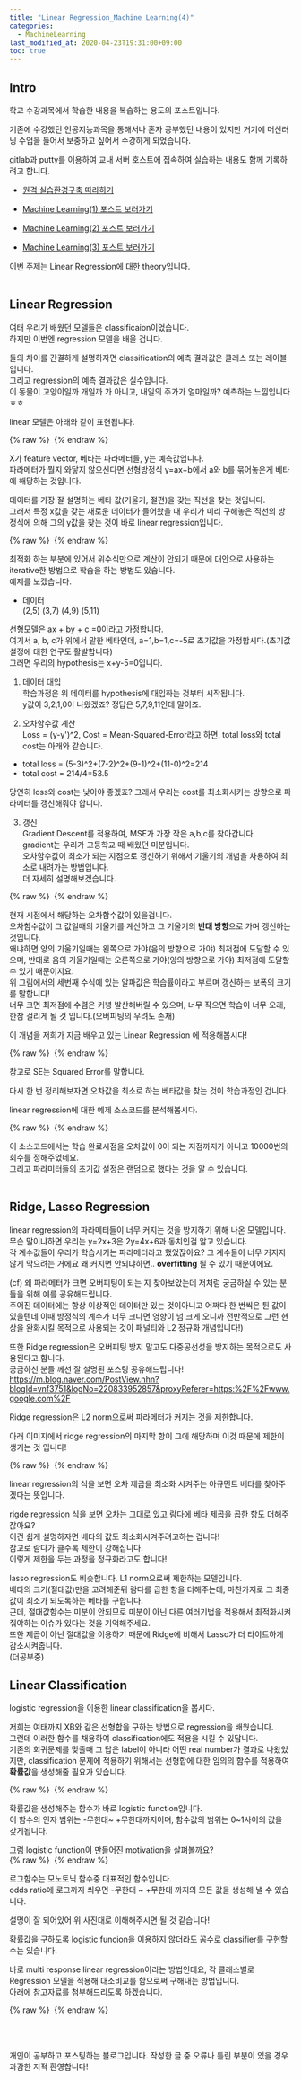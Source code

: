 ```yaml
---
title: "Linear Regression_Machine Learning(4)"
categories: 
  - MachineLearning
last_modified_at: 2020-04-23T19:31:00+09:00
toc: true
---
```


Intro
---
학교 수강과목에서 학습한 내용을 복습하는 용도의 포스트입니다.<br/>

기존에 수강했던 인공지능과목을 통해서나 혼자 공부했던 내용이 있지만 거기에 머신러닝 수업을 들어서 보충하고 싶어서 수강하게 되었습니다.<br/>

gitlab과 putty를 이용하여 교내 서버 호스트에 접속하여 실습하는 내용도 함께 기록하려고 합니다.<br/>

* [원격 실습환경구축 따라하기](https://ohjinjin.github.io/git/gitlab/)<br/>

* [Machine Learning(1) 포스트 보러가기](https://ohjinjin.github.io/machinelearning/machineLearning-1/)<br/>

* [Machine Learning(2) 포스트 보러가기](https://ohjinjin.github.io/machinelearning/machineLearning-2/)<br/>

* [Machine Learning(3) 포스트 보러가기](https://ohjinjin.github.io/machinelearning/machineLearning-3/)<br/>

이번 주제는 Linear Regression에 대한 theory입니다.<br/>
<br/>


Linear Regression
---
여태 우리가 배웠던 모델들은 classificaion이었습니다.<br/>
하지만 이번엔 regression 모델을 배울 겁니다.<br/>

둘의 차이를 간결하게 설명하자면 classification의 예측 결과값은 클래스 또는 레이블입니다.<br/>
그리고 regression의 예측 결과값은 실수입니다.<br/>
이 동물이 고양이일까 개일까 가 아니고, 내일의 주가가 얼마일까? 예측하는 느낌입니다 ㅎㅎ<br/>

linear 모델은 아래와 같이 표현됩니다.<br/>

{% raw %} <img src="https://ohjinjin.github.io/assets/images/20200410ml/capture10.JPG" alt=""> {% endraw %}

X가 feature vector, 베타는 파라메터들, y는 예측값입니다.<br/>
파라메터가 뭘지 와닿지 않으신다면 선형방정식 y=ax+b에서 a와 b를 묶어놓은게 베타에 해당하는 것입니다.<br/>

데이터를 가장 잘 설명하는 베타 값(기울기, 절편)을 갖는 직선을 찾는 것입니다.<br/>
그래서 특정 x값을 갖는 새로운 데이터가 들어왔을 때 우리가 미리 구해놓은 직선의 방정식에 의해 그의 y값을 찾는 것이 바로 linear regression입니다.<br/>

{% raw %} <img src="https://ohjinjin.github.io/assets/images/20200410ml/capture11.JPG" alt=""> {% endraw %}

최적화 하는 부분에 있어서 위수식만으로 계산이 안되기 때문에 대안으로 사용하는 iterative한 방법으로 학습을 하는 방법도 있습니다.<br/>
예제를 보겠습니다.<br/>

* 데이터<br/>
(2,5) (3,7) (4,9) (5,11)

선형모델은 ax + by + c =0이라고 가정합니다.<br/>
여기서 a, b, c가 위에서 말한 베타인데, a=1,b=1,c=-5로 초기값을 가정합시다.(초기값 설정에 대한 연구도 활발합니다)<br/>
그러면 우리의 hypothesis는 x+y-5=0입니다.<br/>

1. 데이터 대입<br/>
학습과정은 위 데이터를 hypothesis에 대입하는 것부터 시작됩니다.<br/>
y값이 3,2,1,0이 나왔겠죠? 정답은 5,7,9,11인데 말이죠.<br/>

2. 오차함수값 계산<br/>
Loss = (y-y')^2, Cost = Mean-Squared-Error라고 하면, total loss와 total cost는 아래와 같습니다.<br/>
* total loss = (5-3)^2+(7-2)^2+(9-1)^2+(11-0)^2=214<br/>
* total cost = 214/4=53.5<br/>

당연히 loss와 cost는 낮아야 좋겠죠? 그래서 우리는 cost를 최소화시키는 방향으로 파라메터를 갱신해줘야 합니다.<br/>

3. 갱신<br/>
Gradient Descent를 적용하여, MSE가 가장 작은 a,b,c를 찾아갑니다.<br/>
gradient는 우리가 고등학교 때 배웠던 미분입니다.<br/>
오차함수값이 최소가 되는 지점으로 갱신하기 위해서 기울기의 개념을 차용하여 최소로 내려가는 방법입니다.<br/>
더 자세히 설명해보겠습니다.<br/>

{% raw %} <img src="https://ohjinjin.github.io/assets/images/20200410ml/capture12.JPG" alt=""> {% endraw %}


현재 시점에서 해당하는 오차함수값이 있을겁니다.<br/>
오차함수값이 그 값일때의 기울기를 계산하고 그 기울기의 **반대 방향**으로 가며 갱신하는 것입니다.<br/>
왜냐하면 양의 기울기일때는 왼쪽으로 가야(음의 방향으로 가야) 최저점에 도달할 수 있으며, 반대로 음의 기울기일때는 오른쪽으로 가야(양의 방향으로 가야) 최저점에 도달할 수 있기 때문이지요.<br/>
위 그림에서의 세번째 수식에 있는 알파값은 학습률이라고 부르며 갱신하는 보폭의 크기를 말합니다!<br/>
너무 크면 최저점에 수렴은 커녕 발산해버릴 수 있으며, 너무 작으면 학습이 너무 오래, 한참 걸리게 될 것 입니다.(오버피팅의 우려도 존재)<br/>

이 개념을 저희가 지금 배우고 있는 Linear Regression 에 적용해봅시다!<br/>

{% raw %} <img src="https://ohjinjin.github.io/assets/images/20200410ml/capture13.JPG" alt=""> {% endraw %}

참고로 SE는 Squared Error를 말합니다.<br/>

다시 한 번 정리해보자면 오차값을 최소로 하는 베타값을 찾는 것이 학습과정인 겁니다.<br/>

linear regression에 대한 예제 소스코드를 분석해봅시다.<br/>

{% raw %} <img src="https://ohjinjin.github.io/assets/images/20200410ml/capture14.JPG" alt=""> {% endraw %}

이 소스코드에서는 학습 완료시점을 오차값이 0이 되는 지점까지가 아니고 10000번의 회수를 정해주었네요.<br/>
그리고 파라미터들의 초기값 설정은 랜덤으로 했다는 것을 알 수 있습니다.<br/>
<br/>

Ridge, Lasso Regression
---
linear regression의 파라메터들이 너무 커지는 것을 방지하기 위해 나온 모델입니다.<br/>
무슨 말이냐하면 우리는 y=2x+3은 2y=4x+6과 동치인걸 알고 있습니다.<br/>
각 계수값들이 우리가 학습시키는 파라메터라고 했었잖아요? 그 계수들이 너무 커지지 않게 막으려는 거에요 왜 커지면 안되냐하면.. **overfitting** 될 수 있기 때문이에요.<br/>

(cf) 왜 파라메터가 크면 오버피팅이 되는 지 찾아보았는데 저처럼 궁금하실 수 있는 분들을 위해 예를 공유해드립니다.<br/>
주어진 데이터에는 항상 이상적인 데이터만 있는 것이아니고 어쩌다 한 번씩은 튄 값이 있을텐데 이때 방정식의 계수가 너무 크다면 영향이 넘 크게 오니까 전반적으로 그런 현상을 완화시킬 목적으로 사용되는 것이 패널티와 L2 정규화 개념입니다!)<br/>

또한 Ridge regression은 오버피팅 방지 말고도 다중공선성을 방지하는 목적으로도 사용된다고 합니다.<br/>
궁금하신 분들 께선 잘 설명된 포스팅 공유해드립니다!<br/>
https://m.blog.naver.com/PostView.nhn?blogId=vnf3751&logNo=220833952857&proxyReferer=https:%2F%2Fwww.google.com%2F

Ridge regression은 L2 norm으로써 파라메터가 커지는 것을 제한합니다.<br/>

아래 이미지에서 ridge regression의 마지막 항이 그에 해당하며 이것 때문에 제한이 생기는 것 입니다!<br/>

{% raw %} <img src="https://ohjinjin.github.io/assets/images/20200410ml/capture15.JPG" alt=""> {% endraw %}

linear regression의 식을 보면 오차 제곱을 최소화 시켜주는 아규먼트 베타를 찾아주겠다는 뜻입니다.<br/>

rigde regression 식을 보면 오차는 그대로 있고 람다에 베타 제곱을 곱한 항도 더해주잖아요?<br/>
이건 쉽게 설명하자면 베타의 값도 최소화시켜주려고하는 겁니다!<br/>
참고로 람다가 클수록 제한이 강해집니다.<br/>
이렇게 제한을 두는 과정을 정규화라고도 합니다!<br/>

lasso regression도 비슷합니다. L1 norm으로써 제한하는 모델입니다.<br/>
베타의 크기(절대값)만을 고려해준뒤 람다를 곱한 항을 더해주는데, 마찬가지로 그 최종값이 최소가 되도록하는 베타를 구합니다.<br/>
근데, 절대값함수는 미분이 안되므로 미분이 아닌 다른 여러기법을 적용해서 최적화시켜줘야하는 이슈가 있다는 것을 기억해주세요.<br/>
또한 제곱이 아닌 절대값을 이용하기 때문에 Ridge에 비해서 Lasso가 더 타이트하게 감소시켜줍니다.<br/>
(더공부중)


Linear Classification
---
logistic regression을 이용한 linear classification을 봅시다.<br/>

저희는 여태까지 XB와 같은 선형합을 구하는 방법으로 regression을 배웠습니다.<br/>
그런데 이러한 함수를 채용하여 classification에도 적용을 시킬 수 있답니다.<br/>
기존의 회귀문제를 맞출때 그 답은 label이 아니라 어떤 real number가 결과로 나왔었지만, classification 문제에 적용하기 위해서는 선형합에 대한 임의의 함수를 적용하여 **확률값**을 생성해줄 필요가 있습니다.<br/>

{% raw %} <img src="https://ohjinjin.github.io/assets/images/20200410ml/capture24.JPG" alt=""> {% endraw %}

확률값을 생성해주는 함수가 바로 logistic function입니다.<br/>
이 함수의 인자 범위는 -무한대~ +무한대까지이며, 함수값의 범위는 0~1사이의 값을 갖게됩니다.<br/>

그럼 logistic function이 만들어진 motivation을 살펴볼까요?<br/>
{% raw %} <img src="https://ohjinjin.github.io/assets/images/20200410ml/capture25.JPG" alt=""> {% endraw %}

로그함수는 모노토닉 함수중 대표적인 함수입니다.<br/>
odds ratio에 로그까지 씌우면 -무한대 ~ +무한대 까지의 모든 값을 생성해 낼 수 있습니다.<br/>

설명이 잘 되어있어 위 사진대로 이해해주시면 될 것 같습니다!<br/>

확률값을 구하도록 logistic funcion을 이용하지 않더라도 꼼수로 classifier를 구현할 수는 있습니다.<br/>

바로 multi response linear regression이라는 방법인데요, 각 클래스별로 Regression 모델을 적용해 대소비교를 함으로써 구해내는 방법입니다.<br/>
아래에 참고자료를 첨부해드리도록 하겠습니다.<br/>

{% raw %} <img src="https://ohjinjin.github.io/assets/images/20200410ml/capture26.JPG" alt=""> {% endraw %}

<br/><br/>

개인이 공부하고 포스팅하는 블로그입니다. 작성한 글 중 오류나 틀린 부분이 있을 경우 과감한 지적 환영합니다!<br/><br/>
